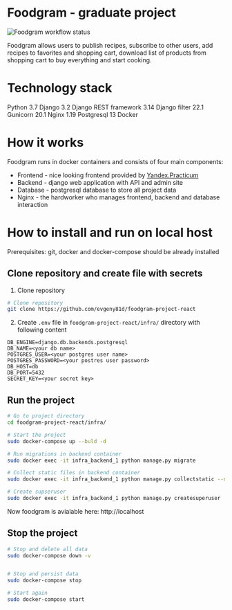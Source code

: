 # Foodgram - graduate project

![Foodgram workflow status](https://github.com/evgeny81d/foodgram-project-react/actions/workflows/foodgram_workflow.yml/badge.svg)


Foodgram allows users to publish recipes, subscribe to other users,
add recipes to favorites and shopping cart, download list of products from 
shopping cart to buy everything and start cooking.


# Technology stack

Python 3.7
Django 3.2
Django REST framework 3.14
Django filter 22.1
Gunicorn 20.1
Nginx 1.19
Postgresql 13
Docker


# How it works

Foodgram runs in docker containers and consists of four main components:
* Frontend - nice looking frontend provided by [Yandex.Practicum](https://practicum.yandex.ru)
* Backend - django web application with API and admin site
* Database - postgresql database to store all project data
* Nginx - the hardworker who manages frontend, backend and database interaction

# How to install and run on local host

Prerequisites: git, docker and docker-compose should be already installed

## Clone repository and create file with secrets

1. Clone repository
```sh
# Clone repository
git clone https://github.com/evgeny81d/foodgram-project-react
```

2. Create `.env` file in `foodgram-project-react/infra/` directory with 
following content 
```
DB_ENGINE=django.db.backends.postgresql
DB_NAME=<your db name>
POSTGRES_USER=<your postgres user name>
POSTGRES_PASSWORD=<your postres user password>
DB_HOST=db
DB_PORT=5432
SECRET_KEY=<your secret key>
```

## Run the project

```sh
# Go to project directory
cd foodgram-project-react/infra/

# Start the project
sudo docker-compose up --buld -d

# Run migrations in backend container
sudo docker exec -it infra_backend_1 python manage.py migrate

# Collect static files in backend container
sudo docker exec -it infra_backend_1 python manage.py collectstatic --no-input

# Create supseruser
sudo docker exec -it infra_backend_1 python manage.py createsuperuser
```

Now foodgram is avialable here: http://localhost


## Stop the project

```sh
# Stop and delete all data
sudo docker-compose down -v


# Stop and persist data
sudo docker-compose stop

# Start again
sudo docker-compose start
```